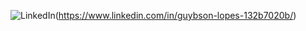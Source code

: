 ![LinkedIn](https://img.shields.io/badge/linkedin-%230077B5.svg?style=for-the-badge&logo=linkedin&logoColor=white)(https://www.linkedin.com/in/guybson-lopes-132b7020b/)
